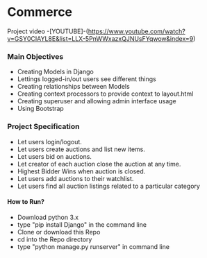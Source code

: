 # Commerce
Project video -[YOUTUBE]-(https://www.youtube.com/watch?v=GSY0CIAYL8E&list=LLX-5PnWWxazxQJNUsFYqwow&index=9)
### Main Objectives
* Creating Models in Django
* Lettings logged-in/out users see different things
* Creating relationships between Models
* Creating context processors to provide context to layout.html
* Creating superuser and allowing admin interface usage
* Using Bootstrap


### Project Specification
* Let users login/logout.
* Let users create auctions and list new items.
* Let users bid on auctions.
* Let creator of each auction close the auction at any time.
* Highest Bidder Wins when auction is closed.
* Let users add auctions to their watchlist.
* Let users find all auction listings related to a particular category

#### How to Run?
* Download python 3.x
* type "pip install Django" in the command line
* Clone or download this Repo
* cd into the Repo directory
* type "python manage.py runserver" in command line

